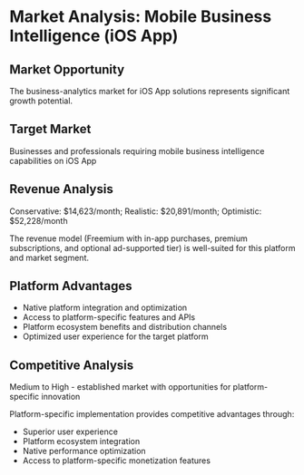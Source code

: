 # Market Analysis: Mobile Business Intelligence (iOS App)

## Market Opportunity
The business-analytics market for iOS App solutions represents significant growth potential.

## Target Market
Businesses and professionals requiring mobile business intelligence capabilities on iOS App

## Revenue Analysis
Conservative: $14,623/month; Realistic: $20,891/month; Optimistic: $52,228/month

The revenue model (Freemium with in-app purchases, premium subscriptions, and optional ad-supported tier) is well-suited for this platform and market segment.

## Platform Advantages
- Native platform integration and optimization
- Access to platform-specific features and APIs
- Platform ecosystem benefits and distribution channels
- Optimized user experience for the target platform

## Competitive Analysis
Medium to High - established market with opportunities for platform-specific innovation

Platform-specific implementation provides competitive advantages through:
- Superior user experience
- Platform ecosystem integration
- Native performance optimization
- Access to platform-specific monetization features
